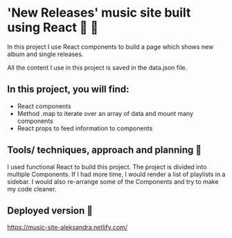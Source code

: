 # 'New Releases' music site built using React 🎼 🎵

In this project I use React components to build a page which shows new album and single releases.

All the content I use in this project is saved in the data.json file.

## In this project, you will find:

- React components
- Method .map to iterate over an array of data and mount many components
- React props to feed information to components

## Tools/ techniques, approach and planning 🔨

I used functional React to build this project. The project is divided into multiple Components. If I had more time, I would render a list of playlists in a sidebar. I would also re-arrange some of the Components and try to make my code cleaner.

## Deployed version 🚀

https://music-site-aleksandra.netlify.com/
